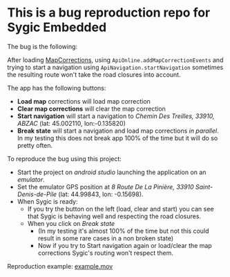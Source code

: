 # This is a bug reproduction repo for Sygic Embedded

The bug is the following:

After loading [MapCorrections](https://www.sygic.com/developers/professional-navigation-sdk/android/api-examples/online-api),
using `ApiOnline.addMapCorrectionEvents` and trying to start a navigation using `ApiNavigation.startNavigation` sometimes the resulting route 
won't take the road closures into account.

The app has the following buttons:
- **Load map** corrections will load map correction
- **Clear map corrections** will clear the map correction
- **Start navigation** will start a navigation to _Chemin Des Treilles, 33910, ABZAC_ (lat: 45.002110, lon:-0.135820)
- **Break state** will start a navigation and load map corrections _in parallel_. In my testing this does not break app 100% of the time but it will do so pretty often.

To reproduce the bug using this project:

- Start the project on _android studio_ launching the application on an _emulator_.
- Set the emulator GPS position at _8 Route De La Pinière, 33910 Saint-Denis-de-Pile_ (lat: 44.99843, lon: -0.15698).
- When Sygic is ready:
  - If you try the button on the left (load, clear and start) you can see that Sygic is behaving well and respecting the road closures.
  - When you click on _Break state_
    - (In my testing it's almost 100% of the time but not this could result in some rare cases in a non broken state) 
    - Now if you try to Start navigation again or load/clear the map corrections Sygic's routing won't respect them.

Reproduction example:
[example.mov](https://objectstorage.eu-paris-1.oraclecloud.com/p/aeM8-rmRRIv6odSob-U9qi-UMAw5trnFaCgsiUN-MBJ8e__t6Ugcx26ytue_v4ek/n/axcbk7kkisob/b/external_content/o/sygic-repro-example.mov)

